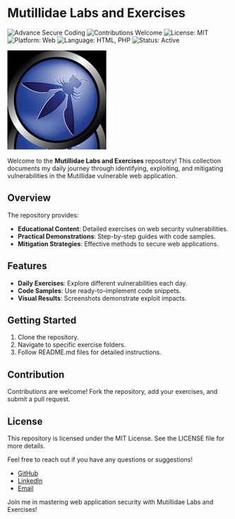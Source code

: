 # Mutillidae Labs and Exercises
![Advance Secure Coding](https://img.shields.io/badge/Cybersecurity-Advanced-blue.svg)
![Contributions Welcome](https://img.shields.io/badge/Contributions-Welcome-brightgreen.svg)
![License: MIT](https://img.shields.io/badge/License-MIT-yellow.svg)
![Platform: Web](https://img.shields.io/badge/Platform-Web-orange.svg)
![Language: HTML, PHP](https://img.shields.io/badge/Language-HTML,%20PHP-red.svg)
![Status: Active](https://img.shields.io/badge/Status-Active-success.svg)


![Mutillidae Logo](miscellaneous/logo.jpeg)

Welcome to the **Mutillidae Labs and Exercises** repository! This collection documents my daily journey through identifying, exploiting, and mitigating vulnerabilities in the Mutillidae vulnerable web application.

## Overview

The repository provides:
- **Educational Content**: Detailed exercises on web security vulnerabilities.
- **Practical Demonstrations**: Step-by-step guides with code samples.
- **Mitigation Strategies**: Effective methods to secure web applications.

## Features

- **Daily Exercises**: Explore different vulnerabilities each day.
- **Code Samples**: Use ready-to-implement code snippets.
- **Visual Results**: Screenshots demonstrate exploit impacts.

## Getting Started

1. Clone the repository.
2. Navigate to specific exercise folders.
3. Follow README.md files for detailed instructions.

## Contribution

Contributions are welcome! Fork the repository, add your exercises, and submit a pull request.

## License

This repository is licensed under the MIT License. See the LICENSE file for more details.

Feel free to reach out if you have any questions or suggestions!

- [GitHub](https://github.com/maazahmaad)
- [LinkedIn](https://linkedin.com/in/maazahmaad)
- [Email](mailto:maazahmad8470@gmail.com)

Join me in mastering web application security with Mutillidae Labs and Exercises!
